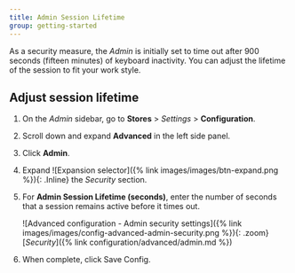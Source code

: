 ```yaml
---
title: Admin Session Lifetime
group: getting-started
---
```


As a security measure, the _Admin_ is initially set to time out after 900 seconds (fifteen minutes) of keyboard inactivity. You can adjust the lifetime of the session to fit your work style.

## Adjust session lifetime

1. On the _Admin_ sidebar, go to **Stores** > _Settings_ > **Configuration**.

1. Scroll down and expand **Advanced** in the left side panel.

1. Click **Admin**.

1. Expand ![Expansion selector]({% link images/images/btn-expand.png %}){: .Inline} the _Security_ section.

1. For **Admin Session Lifetime (seconds)**, enter the number of seconds that a session remains active before it times out.

    ![Advanced configuration - Admin security settings]({% link images/images/config-advanced-admin-security.png %}){: .zoom}
    [_Security_]({% link configuration/advanced/admin.md %})

1. When complete, click <span class="btn">Save Config</span>.
